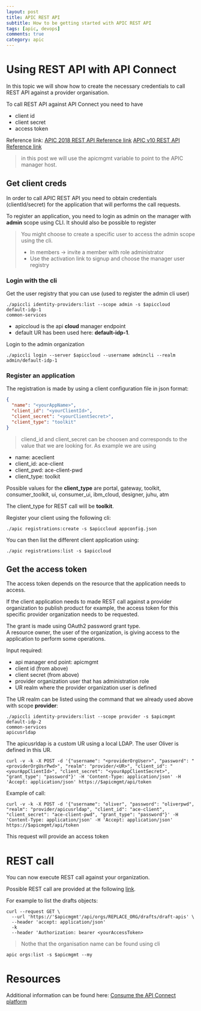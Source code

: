 ```yaml
---
layout: post
title: APIC REST API
subtitle: How to be getting started with APIC REST API
tags: [apic, devops]
comments: true
category: apic
---
```

# Using REST API with API Connect

In this topic we will show how to create the necessary credentials to call REST API against a provider organisation.

To call REST API against API Connect you need to have 
- client id
- client secret
- access token

Reference link:
[APIC 2018 REST API Reference link](https://apic-api.apiconnect.ibmcloud.com/v2018/)
[APIC v10 REST API Reference link](https://apic-api.apiconnect.ibmcloud.com/v10/)


> in this post we will use the apicmgmt variable to point to the APIC manager host.

## Get client creds  
In order to call APIC REST API you need to obtain credentials (clientId/secret) for the application that will performs the call requests.

To register an application, you need to login as admin on the manager with **admin** scope using CLI.
It should also be possible to register 

> You might choose to create a specific user to access the admin scope using the cli.
> * In members -> invite a member with role administrator
> * Use the activation link to signup and choose the manager user registry


### Login with the cli

Get the user registry that you can use (used to register the admin cli user)

```shell
./apiccli identity-providers:list --scope admin -s $apiccloud
default-idp-1
common-services
```
- apiccloud is the api **cloud** manager endpoint 
- default UR has been used here: **default-idp-1**.

Login to the admin organization
```
./apiccli login --server $apiccloud --username admincli --realm admin/default-idp-1
```

### Register an application

The registration is made by using a client configuration file in json format:
```json
{
  "name": "<yourAppName>",
  "client_id": "<yourClientId>",
  "client_secret": "<yourClientSecret>",
  "client_type": "toolkit"
}
```
> cliend_id and client_secret can be choosen and corresponds to the value that we are looking for. 
As example we are using 
- name: aceclient
- client_id: ace-client
- client_pwd: ace-client-pwd
- client_type: toolkit

Possible values for the **client_type** are
portal, gateway, toolkit, consumer_toolkit, ui, consumer_ui, ibm_cloud, designer, juhu, atm

The client_type for REST call will be **toolkit**.

Register your client using the following cli:
```
./apic registrations:create -s $apiccloud appconfig.json
```

You can then list the different client application using:
```
./apic registrations:list -s $apiccloud
```

## Get the access token

The access token depends on the resource that the application needs to access.

If the client application needs to made REST call against a provider organization to publish product for example, the access token for this specific provider organization needs to be requested.

The grant is made using OAuth2 password grant type.   
A resource owner, the user of the organization, is giving access to the application to perform some operations.

Input required:
- api manager end point: apicmgmt
- client id (from above)
- client secret (from above)
- provider organization user that has administration role
- UR realm where the provider organization user is defined

The UR realm can be listed using the command that we already used above with scope **provider**:

```
./apiccli identity-providers:list --scope provider -s $apicmgmt
default-idp-2
common-services
apicusrldap
```

The apicusrldap is a custom UR using a local LDAP. The user Oliver is defined in this UR.

```
curl -v -k -X POST -d '{"username": "<providerOrgUser>", "password": "<providerOrgUsrPwd>", "realm": "provider/<UR>", "client_id": "<yourAppClientId>", "client_secret": "<yourAppClientSecret>", "grant_type": "password"}' -H 'Content-Type: application/json' -H 'Accept: application/json' https://$apicmgmt/api/token
```

Example of call:
```
curl -v -k -X POST -d '{"username": "oliver", "password": "oliverpwd", "realm": "provider/apicusrldap", "client_id": "ace-client", "client_secret": "ace-client-pwd", "grant_type": "password"}' -H 'Content-Type: application/json' -H 'Accept: application/json' https://$apicmgmt/api/token
```

This request will provide an access token

# REST call

You can now execute REST call against your organization.

Possible REST call are provided at the following [link](https://apic-api.apiconnect.ibmcloud.com/v10/?_ga=2.122066955.1456714585.1596435747-1522549061.1594045542&cm_mc_uid=40840830218615695130641&cm_mc_sid_50200000=48389541596621217127).

For example to list the drafts objects:


```
curl --request GET \
  --url 'https://'$apicmgmt'/api/orgs/REPLACE_ORG/drafts/draft-apis' \
  --header 'accept: application/json'
  -k
  --header 'Authorization: bearer <yourAccessToken>
```
> Nothe that the organisation name can be found using cli
```
apic orgs:list -s $apicmgmt --my
```

# Resources

Additional information can be found here:
[Consume the API Connect platform](https://www.ibm.com/support/pages/how-consume-api-connect-platform-cloud-management-and-provider-apis)   
